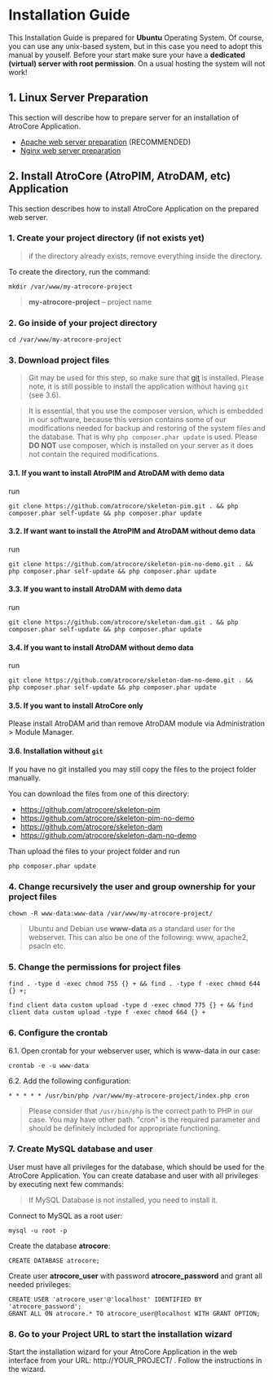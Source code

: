 # Installation Guide

This Installation Guide is prepared for **Ubuntu** Operating System. Of course, you can use any unix-based system, but in this case you need to adopt this manual by youself.
Before your start make sure your have a **dedicated (virtual) server with root permission**. On a usual hosting the system will not work!

## 1. Linux Server Preparation
This section will describe how to prepare server for an installation of AtroCore Application.
* [Apache web server preparation](./web-server-preparation-apache.md) (RECOMMENDED)
* [Nginx web server preparation](./web-server-preparation-nginx.md)

## 2. Install AtroCore (AtroPIM, AtroDAM, etc) Application
This section describes how to install AtroCore Application on the prepared web server.

### 1. Create your project directory (if not exists yet)
> if the directory already exists, remove everything inside the directory.

To create the directory, run the command:
```
mkdir /var/www/my-atrocore-project 
```
> **my-atrocore-project** – project name

### 2. Go inside of your project directory
```
cd /var/www/my-atrocore-project 
```

### 3. Download project files

> Git may be used for this step, so make sure that [git](https://git-scm.com/book/en/v2/Getting-Started-Installing-Git) is installed. Please note, it is still possible to install the application without having `git` (see 3.6).

> It is essential, that you use the composer version, which is embedded in our software, because this version contains some of our modifications needed for backup and restoring of the system files and the database. That is why `php composer.phar update` is used. Please **DO NOT** use composer, which is installed on your server as it does not contain the required modifications.

#### 3.1. If you want to install AtroPIM and AtroDAM with demo data

run
```
git clone https://github.com/atrocore/skeleton-pim.git . && php composer.phar self-update && php composer.phar update
```

#### 3.2. If want want to install the AtroPIM and AtroDAM without demo data

run
```
git clone https://github.com/atrocore/skeleton-pim-no-demo.git . && php composer.phar self-update && php composer.phar update
```

#### 3.3. If you want to install AtroDAM with demo data

run
```
git clone https://github.com/atrocore/skeleton-dam.git . && php composer.phar self-update && php composer.phar update
```

#### 3.4. If you want to install AtroDAM without demo data

run
```
git clone https://github.com/atrocore/skeleton-dam-no-demo.git . && php composer.phar self-update && php composer.phar update
```

#### 3.5. If you want to install AtroCore only
Please install AtroDAM and than remove AtroDAM module via Administration > Module Manager.

#### 3.6. Installation without `git` 
If you have no git installed you may still copy the files to the project folder manually.

You can download the files from one of this directory:
- https://github.com/atrocore/skeleton-pim
- https://github.com/atrocore/skeleton-pim-no-demo
- https://github.com/atrocore/skeleton-dam 
- https://github.com/atrocore/skeleton-dam-no-demo

Than upload the files to your project folder and run
```
php composer.phar update
```

### 4. Change recursively the user and group ownership for your project files
```
chown -R www-data:www-data /var/www/my-atrocore-project/
```
> Ubuntu and Debian use **www-data** as a standard user for the webserver. This can also be one of the following: www, apache2, psacln etc.

### 5. Change the permissions for project files
```
find . -type d -exec chmod 755 {} + && find . -type f -exec chmod 644 {} +;
```
```
find client data custom upload -type d -exec chmod 775 {} + && find client data custom upload -type f -exec chmod 664 {} +
```    
### 6. Configure the crontab
   6.1. Open crontab for your webserver user, which is www-data in our case:
```
crontab -e -u www-data
``` 
   6.2. Add the following configuration:
```      
* * * * * /usr/bin/php /var/www/my-atrocore-project/index.php cron
```
> Please consider that `/usr/bin/php` is the correct path to PHP in our case. You may have other path. "cron" is the required parameter and should be definitely included for appropriate functioning.

### 7. Create MySQL database and user

User must have all privileges for the database, which should be used for the AtroCore Application. You can create database and user with all privileges by executing next few commands:

> If MySQL Database is not installed, you need to install it.

Connect to MySQL as a root user:
```
mysql -u root -p
```
Create the database **atrocore**:
```
CREATE DATABASE atrocore;
```
Create user **atrocore_user** with password **atrocore_password** and grant all needed privileges:
```
CREATE USER 'atrocore_user'@'localhost' IDENTIFIED BY 'atrocore_password';
GRANT ALL ON atrocore.* TO atrocore_user@localhost WITH GRANT OPTION;
```

### 8. Go to your Project URL to start the installation wizard 

Start the installation wizard for your AtroCore Application in the web interface from your URL: http://YOUR_PROJECT/ . Follow the instructions in the wizard.
